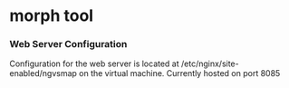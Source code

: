 # morph tool

### Web Server Configuration
Configuration for the web server is located at /etc/nginx/site-enabled/ngvsmap on the virtual machine.
Currently hosted on port 8085


